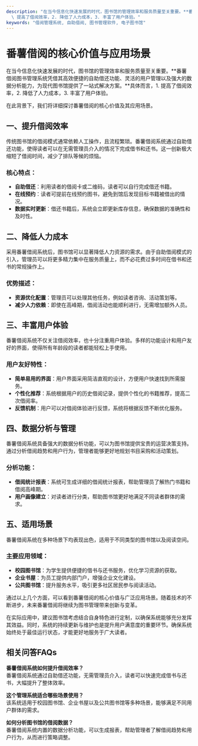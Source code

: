 ```yaml
---
description: "在当今信息化快速发展的时代，图书馆的管理效率和服务质量至关重要。**番薯借阅图书管理系统凭借其高效便捷的自助借还功能、灵活的用户管理以及强大的数据分析能力，为现代图书馆提供了一站式解决方案。**具体而言，1.\
  \ 提高了借阅效率，2. 降低了人力成本，3. 丰富了用户体验。"
keywords: "借阅管理系统, 自助借阅, 图书管理软件, 电子图书馆"
---
```

# 番薯借阅的核心价值与应用场景

在当今信息化快速发展的时代，图书馆的管理效率和服务质量至关重要。**番薯借阅图书管理系统凭借其高效便捷的自助借还功能、灵活的用户管理以及强大的数据分析能力，为现代图书馆提供了一站式解决方案。**具体而言，1. 提高了借阅效率，2. 降低了人力成本，3. 丰富了用户体验。

在此背景下，我们将详细探讨番薯借阅的核心价值及其应用场景。

## 一、提升借阅效率

传统图书馆的借阅模式通常依赖人工操作，且流程繁琐。番薯借阅系统通过自助借还功能，使得读者可以在无需管理员介入的情况下完成借书和还书。这一创新极大缩短了借阅时间，减少了排队等候的烦恼。

### 核心特点：
- **自助借还**：利用读者的借阅卡或二维码，读者可以自行完成借还书籍。
- **在线预约**：读者可提前在线预约图书，避免到馆后发现目标书籍被借出的情况。
- **数据实时更新**：借还书籍后，系统会立即更新库存信息，确保数据的准确性和及时性。

## 二、降低人力成本

采用番薯借阅系统后，图书馆可以显著降低人力资源的需求。由于自助借阅模式的引入，管理员可以将更多精力集中在服务质量上，而不必花费过多时间在借书和还书的常规操作上。

### 优势描述：
- **资源优化配置**：管理员可以处理其他任务，例如读者咨询、活动策划等。
- **减少人力依赖**：即使在高峰期，借阅活动也能顺利进行，无需增加额外人员。

## 三、丰富用户体验

番薯借阅系统不仅关注借阅效率，也十分注重用户体验。多样的功能设计和用户友好的界面，使得所有年龄段的读者都能轻松上手使用。

### 用户友好特性：
- **简单易用的界面**：用户界面采用简洁直观的设计，方便用户快速找到所需服务。
- **个性化推荐**：系统根据用户的历史借阅记录，提供个性化的书籍推荐，提高二次借阅率。
- **反馈机制**：用户可以对借阅体验进行反馈，系统将根据反馈不断优化服务。

## 四、数据分析与管理

番薯借阅系统具备强大的数据分析功能，可以为图书馆提供宝贵的运营决策支持。通过分析借阅趋势和用户行为，管理者能够更好地规划书目采购和活动策划。

### 分析功能：
- **借阅统计报表**：系统可生成详细的借阅统计报表，帮助管理员了解热门书籍和借阅高峰期。
- **用户画像建立**：对读者进行分类，帮助图书馆更好地满足不同读者群体的需求。

## 五、适用场景

番薯借阅系统在多种场景下均表现出色，适用于不同类型的图书馆以及阅读空间。

### 主要应用领域：
- **校园图书馆**：为学生提供便捷的借书与还书服务，优化学习资源的获取。
- **企业书屋**：为员工提供内部门户，增强企业文化建设。
- **公共图书馆**：提升服务水平，吸引更多社区居民参与阅读活动。

通过以上几个方面，可以看到番薯借阅的核心价值与广泛应用场景。随着技术的不断进步，未来番薯借阅将继续为图书管理带来创新与变革。

在实际应用中，建议图书馆考虑结合自身特色进行定制，以确保系统能够充分发挥其效益。同时，系统的持续更新与维护也是提升用户满意度的重要环节。确保系统始终处于最佳运行状态，才能更好地服务于广大读者。

## 相关问答FAQs

**番薯借阅系统如何提升借阅效率？**  
番薯借阅系统通过自助借还功能，无需管理员介入，读者可以快速完成借书与还书，大幅提升了整体效率。

**这个管理系统适合哪些场景使用？**  
该系统适用于校园图书馆、企业书屋以及公共图书馆等多种场景，能够满足不同用户群体的需求。

**如何分析图书馆的借阅数据？**  
番薯借阅系统内置的数据分析功能，可以生成报表，帮助管理者了解借阅趋势和用户行为，从而进行策略调整。
